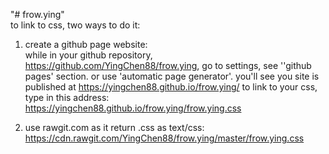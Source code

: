 "# frow.ying" <br/>
to link to css, two ways to do it: <br/>
1. create a github page website: <br/>
    while in your github repository, https://github.com/YingChen88/frow.ying,
    go to settings, see ''github pages' section. or use 'automatic page generator'.
    you'll see you site is published at https://yingchen88.github.io/frow.ying/
    to link to your css, type in this address:
       https://yingchen88.github.io/frow.ying/frow.ying.css

2. use rawgit.com as it return .css as text/css: <br/>
   https://cdn.rawgit.com/YingChen88/frow.ying/master/frow.ying.css
   <link rel="stylesheet" type="text/css" href="https://cdn.rawgit.com/YingChen88/frow.ying/master/frow.ying.css"> 
